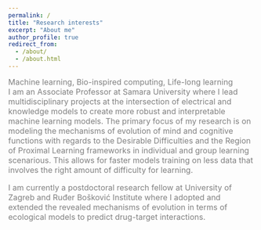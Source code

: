 ```yaml
---
permalink: /
title: "Research interests"
excerpt: "About me"
author_profile: true
redirect_from: 
  - /about/
  - /about.html
---
```

<span style="color:gray; font-size:16px;">
Machine learning, Bio-inspired computing, Life-long learning

<div style="font-size:16px;">
I am an Associate Professor at Samara University where I lead multidisciplinary projects at the intersection of electrical and knowledge models to create more robust and interpretable machine learning models. The primary focus of my research is on modeling the mechanisms of evolution of mind and cognitive functions with regards to the Desirable Difficulties and the Region of Proximal Learning frameworks in individual and group learning scenarious. This allows for faster models training on less data that involves the right amount of difficulty for learning.       

I am currently a postdoctoral research fellow at University of Zagreb and Ruđer Bošković Institute where I adopted and extended the revealed mechanisms of evolution in terms of ecological models to predict drug-target interactions.   
</div>

